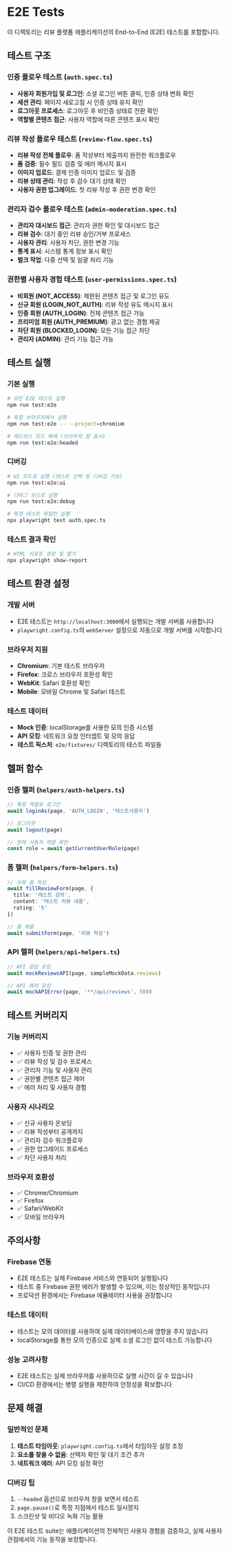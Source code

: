 # E2E Tests

이 디렉토리는 리뷰 플랫폼 애플리케이션의 End-to-End (E2E) 테스트를 포함합니다.

## 테스트 구조

### 인증 플로우 테스트 (`auth.spec.ts`)
- **사용자 회원가입 및 로그인**: 소셜 로그인 버튼 클릭, 인증 상태 변화 확인
- **세션 관리**: 페이지 새로고침 시 인증 상태 유지 확인
- **로그아웃 프로세스**: 로그아웃 후 비인증 상태로 전환 확인
- **역할별 콘텐츠 접근**: 사용자 역할에 따른 콘텐츠 표시 확인

### 리뷰 작성 플로우 테스트 (`review-flow.spec.ts`)
- **리뷰 작성 전체 플로우**: 폼 작성부터 제출까지 완전한 워크플로우
- **폼 검증**: 필수 필드 검증 및 에러 메시지 표시
- **이미지 업로드**: 결제 인증 이미지 업로드 및 검증
- **리뷰 상태 관리**: 작성 후 검수 대기 상태 확인
- **사용자 권한 업그레이드**: 첫 리뷰 작성 후 권한 변경 확인

### 관리자 검수 플로우 테스트 (`admin-moderation.spec.ts`)
- **관리자 대시보드 접근**: 관리자 권한 확인 및 대시보드 접근
- **리뷰 검수**: 대기 중인 리뷰 승인/거부 프로세스
- **사용자 관리**: 사용자 차단, 권한 변경 기능
- **통계 표시**: 시스템 통계 정보 표시 확인
- **벌크 작업**: 다중 선택 및 일괄 처리 기능

### 권한별 사용자 경험 테스트 (`user-permissions.spec.ts`)
- **비회원 (NOT_ACCESS)**: 제한된 콘텐츠 접근 및 로그인 유도
- **신규 회원 (LOGIN_NOT_AUTH)**: 리뷰 작성 유도 메시지 표시
- **인증 회원 (AUTH_LOGIN)**: 전체 콘텐츠 접근 가능
- **프리미엄 회원 (AUTH_PREMIUM)**: 광고 없는 경험 제공
- **차단 회원 (BLOCKED_LOGIN)**: 모든 기능 접근 차단
- **관리자 (ADMIN)**: 관리 기능 접근 가능

## 테스트 실행

### 기본 실행
```bash
# 모든 E2E 테스트 실행
npm run test:e2e

# 특정 브라우저에서 실행
npm run test:e2e -- --project=chromium

# 헤드리스 모드 해제 (브라우저 창 표시)
npm run test:e2e:headed
```

### 디버깅
```bash
# UI 모드로 실행 (테스트 선택 및 디버깅 가능)
npm run test:e2e:ui

# 디버그 모드로 실행
npm run test:e2e:debug

# 특정 테스트 파일만 실행
npx playwright test auth.spec.ts
```

### 테스트 결과 확인
```bash
# HTML 리포트 생성 및 열기
npx playwright show-report
```

## 테스트 환경 설정

### 개발 서버
- E2E 테스트는 `http://localhost:3000`에서 실행되는 개발 서버를 사용합니다
- `playwright.config.ts`의 `webServer` 설정으로 자동으로 개발 서버를 시작합니다

### 브라우저 지원
- **Chromium**: 기본 테스트 브라우저
- **Firefox**: 크로스 브라우저 호환성 확인
- **WebKit**: Safari 호환성 확인
- **Mobile**: 모바일 Chrome 및 Safari 테스트

### 테스트 데이터
- **Mock 인증**: localStorage를 사용한 모의 인증 시스템
- **API 모킹**: 네트워크 요청 인터셉트 및 모의 응답
- **테스트 픽스처**: `e2e/fixtures/` 디렉토리의 테스트 파일들

## 헬퍼 함수

### 인증 헬퍼 (`helpers/auth-helpers.ts`)
```typescript
// 특정 역할로 로그인
await loginAs(page, 'AUTH_LOGIN', '테스트사용자')

// 로그아웃
await logout(page)

// 현재 사용자 역할 확인
const role = await getCurrentUserRole(page)
```

### 폼 헬퍼 (`helpers/form-helpers.ts`)
```typescript
// 리뷰 폼 작성
await fillReviewForm(page, {
  title: '테스트 강의',
  content: '테스트 리뷰 내용',
  rating: '5'
})

// 폼 제출
await submitForm(page, '리뷰 작성')
```

### API 헬퍼 (`helpers/api-helpers.ts`)
```typescript
// API 응답 모킹
await mockReviewsAPI(page, sampleMockData.reviews)

// API 에러 모킹
await mockAPIError(page, '**/api/reviews', 500)
```

## 테스트 커버리지

### 기능 커버리지
- ✅ 사용자 인증 및 권한 관리
- ✅ 리뷰 작성 및 검수 프로세스
- ✅ 관리자 기능 및 사용자 관리
- ✅ 권한별 콘텐츠 접근 제어
- ✅ 에러 처리 및 사용자 경험

### 사용자 시나리오
- ✅ 신규 사용자 온보딩
- ✅ 리뷰 작성부터 공개까지
- ✅ 관리자 검수 워크플로우
- ✅ 권한 업그레이드 프로세스
- ✅ 차단 사용자 처리

### 브라우저 호환성
- ✅ Chrome/Chromium
- ✅ Firefox
- ✅ Safari/WebKit
- ✅ 모바일 브라우저

## 주의사항

### Firebase 연동
- E2E 테스트는 실제 Firebase 서비스와 연동되어 실행됩니다
- 테스트 중 Firebase 권한 에러가 발생할 수 있으며, 이는 정상적인 동작입니다
- 프로덕션 환경에서는 Firebase 에뮬레이터 사용을 권장합니다

### 테스트 데이터
- 테스트는 모의 데이터를 사용하여 실제 데이터베이스에 영향을 주지 않습니다
- localStorage를 통한 모의 인증으로 실제 소셜 로그인 없이 테스트 가능합니다

### 성능 고려사항
- E2E 테스트는 실제 브라우저를 사용하므로 실행 시간이 길 수 있습니다
- CI/CD 환경에서는 병렬 실행을 제한하여 안정성을 확보합니다

## 문제 해결

### 일반적인 문제
1. **테스트 타임아웃**: `playwright.config.ts`에서 타임아웃 설정 조정
2. **요소를 찾을 수 없음**: 선택자 확인 및 대기 조건 추가
3. **네트워크 에러**: API 모킹 설정 확인

### 디버깅 팁
1. `--headed` 옵션으로 브라우저 창을 보면서 테스트
2. `page.pause()`로 특정 지점에서 테스트 일시정지
3. 스크린샷 및 비디오 녹화 기능 활용

이 E2E 테스트 suite는 애플리케이션의 전체적인 사용자 경험을 검증하고, 실제 사용자 관점에서의 기능 동작을 보장합니다.